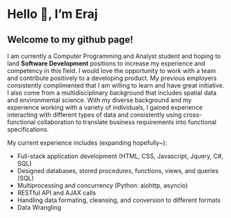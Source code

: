 # Hello 👋, I’m Eraj 
## Welcome to my github page! 

I am currently a Computer Programming and Analyst student and hoping to land **Software Development** positions to increase my experience and competency in this field. I would love the opportunity to work with a team and contribute positively to a developing product. My previous employers consistently complimented that I am willing to learn and have great initiative. I also come from a multidisciplinary background that includes spatial data and environmental science. With my diverse background and my experience working with a variety of individuals, I gained experience interacting with different types of data and consistently using cross-functional collaboration to translate business requirements into functional specifications. 

My current experience includes (expanding hopefully~):
  - Full-stack application development (HTML, CSS, Javascript, Jquery, C#, SQL) 
  - Designed databases, stored procedures, functions, views, and queries (SQL) 
  - Multiprocessing and concurrency (Python: aiohttp, asyncio) 
  - RESTful API and AJAX calls
  - Handling data formating, cleansing, and conversion to different formats
  - Data Wrangling


